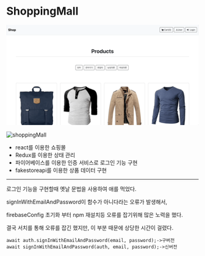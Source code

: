 # ShoppingMall

![shoppingMall](/contents/shoppingMall-1.gif)

![shoppingMall](/contents/shoppingMall-2.gif)







- react를 이용한 쇼핑몰
- Redux를 이용한 상태 관리
- 파이어베이스를 이용한 인증 서비스로 로그인 기능 구현
- fakestoreapi를 이용한 상품 데이터 구현


----
로그인 기능을 구현할때 옛날 문법을 사용하여 애를 먹었다.

signInWithEmailAndPassword이 함수가 아니다라는 오류가 발생해서,

firebaseConfig 초기화 부터 npm 재설치등 오류를 잡기위해 많은 노력을 했다.

결국 서치를 통해 오류를 잡긴 했지만, 이 부분 때문에 상당한 시간이 걸렸다.

```
await auth.signInWithEmailAndPassword(email, password);->구버전
await signInWithEmailAndPassword(auth, email, password);->신버전
```
